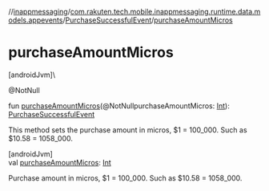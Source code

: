//[inappmessaging](../../../index.md)/[com.rakuten.tech.mobile.inappmessaging.runtime.data.models.appevents](../index.md)/[PurchaseSuccessfulEvent](index.md)/[purchaseAmountMicros](purchase-amount-micros.md)

# purchaseAmountMicros

[androidJvm]\

@NotNull

fun [purchaseAmountMicros](purchase-amount-micros.md)(@NotNullpurchaseAmountMicros: [Int](https://kotlinlang.org/api/latest/jvm/stdlib/kotlin/-int/index.html)): [PurchaseSuccessfulEvent](index.md)

This method sets the purchase amount in micros, $1 = 100_000. Such as $10.58 = 1058_000.

[androidJvm]\
val [purchaseAmountMicros](purchase-amount-micros.md): [Int](https://kotlinlang.org/api/latest/jvm/stdlib/kotlin/-int/index.html)

Purchase amount in micros, $1 = 100_000. Such as $10.58 = 1058_000.
